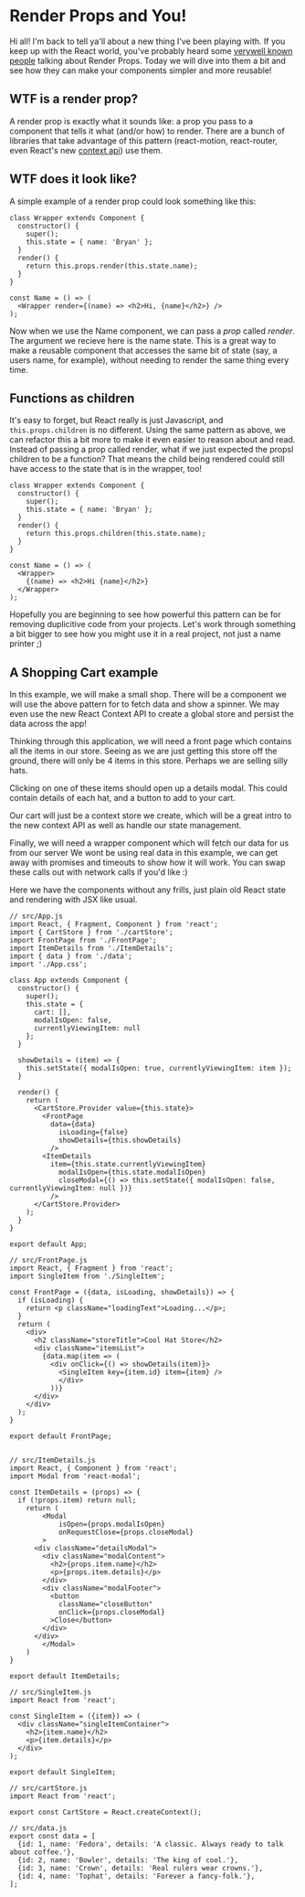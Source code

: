 # Render Props and You!

Hi all! I'm back to tell ya'll about a new thing I've been playing with. If you keep up with the React world, you've probably heard some [very]()[well known]() [people]() talking about Render Props. Today we will dive into them a bit and see how they can make your components simpler and more reusable!

## WTF is a render prop?

A render prop is exactly what it sounds like: a prop you pass to a component that tells it what (and/or how) to render. There are a bunch of libraries that take advantage of this pattern (react-motion, react-router, even React's new [context api]()) use them. 

## WTF does it look like?

A simple example of a render prop could look something like this:

```
class Wrapper extends Component {
  constructor() {
    super();
    this.state = { name: 'Bryan' };
  }
  render() {
    return this.props.render(this.state.name);
  } 
}

const Name = () => (
  <Wrapper render={(name) => <h2>Hi, {name}</h2>} />
);

```
Now when we use the Name component, we can pass a _prop_ called _render_. The argument we recieve here is the name state. This is a great way to make a reusable component that accesses the same bit of state (say, a users name, for example), without needing to render the same thing every time. 

## Functions as children

It's easy to forget, but React really is just Javascript, and `this.props.children` is no different. Using the same pattern as above, we can refactor this a bit more to make it even easier to reason about and read. Instead of passing a prop called render, what if we just expected the propsl children to be a function? That means the child being rendered could still have access to the state that is in the wrapper, too!

```
class Wrapper extends Component {
  constructor() {
    super();
    this.state = { name: 'Bryan' };
  }
  render() {
    return this.props.children(this.state.name);
  }
}

const Name = () => (
  <Wrapper>
    {(name) => <h2>Hi {name}</h2>}
  </Wrapper>
);
```

Hopefully you are beginning to see how powerful this pattern can be for removing duplicitive code from your projects. Let's work through something a bit bigger to see how you might use it in a real project, not just a name printer ;)

## A Shopping Cart example

In this example, we will make a small shop. There will be a component we will use the above pattern for to fetch data and show a spinner. We may even use the new React Context API to create a global store and persist the data across the app! 

Thinking through this application, we will need a front page which contains all the items in our store. Seeing as we are just getting this store off the ground,  there will only be 4 items in this store. Perhaps we are selling silly hats.

Clicking on one of these items should open up a details modal. This could contain details of each hat, and a button to add to your cart.

Our cart will just be a context store we create, which will be a great intro to the new context API as well as handle our state management.

Finally, we will need a wrapper component which will fetch our data for us from our server We wont be using real data in this example, we can get away with promises and timeouts to show how it will work. You can swap these calls out with network calls if you'd like :)


Here we have the components without any frills, just plain old React state and rendering with JSX like usual.

```
// src/App.js
import React, { Fragment, Component } from 'react';
import { CartStore } from './cartStore';
import FrontPage from './FrontPage';
import ItemDetails from './ItemDetails';
import { data } from './data';
import './App.css';

class App extends Component {
  constructor() {
    super();
    this.state = {
      cart: [],
      modalIsOpen: false,
      currentlyViewingItem: null
    };
  }

  showDetails = (item) => {
    this.setState({ modalIsOpen: true, currentlyViewingItem: item });
  }

  render() {
    return (
      <CartStore.Provider value={this.state}>
        <FrontPage
      	  data={data}
	        isLoading={false}
	        showDetails={this.showDetails}
	      />
        <ItemDetails
          item={this.state.currentlyViewingItem}
	        modalIsOpen={this.state.modalIsOpen}
	        closeModal={() => this.setState({ modalIsOpen: false, currentlyViewingItem: null })}
	      />
      </CartStore.Provider>
    );
  }
}

export default App;
```

```
// src/FrontPage.js
import React, { Fragment } from 'react';
import SingleItem from './SingleItem';

const FrontPage = ({data, isLoading, showDetails}) => {
  if (isLoading) {
    return <p className="loadingText">Loading...</p>;
  }
  return (
    <div>
      <h2 className="storeTitle">Cool Hat Store</h2>
      <div className="itemsList">
        {data.map(item => (
      	  <div onClick={() => showDetails(item)}>
            <SingleItem key={item.id} item={item} />
	        </div>
	      ))}
      </div>
    </div>
  );
}

export default FrontPage;


```

```
// src/ItemDetails.js
import React, { Component } from 'react';
import Modal from 'react-modal';

const ItemDetails = (props) => {
  if (!props.item) return null;
	return (
		<Modal
			isOpen={props.modalIsOpen}
			onRequestClose={props.closeModal}
		>
      <div className="detailsModal">
        <div className="modalContent">
          <h2>{props.item.name}</h2>
          <p>{props.item.details}</p>
        </div>
        <div className="modalFooter">
          <button
            className="closeButton"
            onClick={props.closeModal}
          >Close</button>
        </div>
      </div>
		</Modal>
	)
}

export default ItemDetails;

```

```
// src/SingleItem.js
import React from 'react';

const SingleItem = ({item}) => (
  <div className="singleItemContainer">
    <h2>{item.name}</h2>
    <p>{item.details}</p>
  </div>
);

export default SingleItem;
```

```
// src/cartStore.js
import React from 'react';

export const CartStore = React.createContext();

```

```
// src/data.js
export const data = [
  {id: 1, name: 'Fedora', details: 'A classic. Always ready to talk about coffee.'},
  {id: 2, name: 'Bowler', details: 'The king of cool.'},
  {id: 3, name: 'Crown', details: 'Real rulers wear crowns.'},
  {id: 4, name: 'Tophat', details: 'Forever a fancy-folk.'},
];

```
